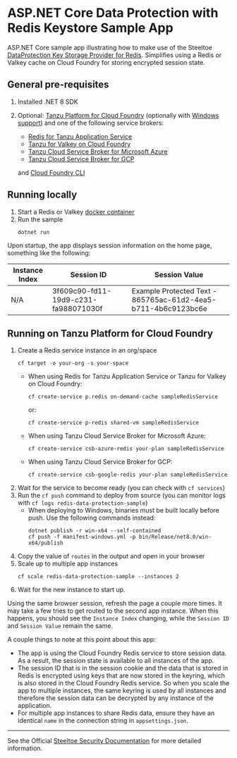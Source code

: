 # ASP.NET Core Data Protection with Redis Keystore Sample App

ASP.NET Core sample app illustrating how to make use of the Steeltoe [DataProtection Key Storage Provider for Redis](https://github.com/SteeltoeOSS/Steeltoe/tree/main/src/Security/src/DataProtection.Redis).
Simplifies using a Redis or Valkey cache on Cloud Foundry for storing encrypted session state.

## General pre-requisites

1. Installed .NET 8 SDK
1. Optional: [Tanzu Platform for Cloud Foundry](https://techdocs.broadcom.com/us/en/vmware-tanzu/platform/tanzu-platform-for-cloud-foundry/10-0/tpcf/concepts-overview.html)
   (optionally with [Windows support](https://techdocs.broadcom.com/us/en/vmware-tanzu/platform/tanzu-platform-for-cloud-foundry/10-0/tpcf/toc-tasw-install-index.html))
   and one of the following service brokers:

   - [Redis for Tanzu Application Service](https://techdocs.broadcom.com/us/en/vmware-tanzu/data-solutions/redis-for-tanzu-application-service/3-5/redis-for-tas/index.html)
   - [Tanzu for Valkey on Cloud Foundry](https://techdocs.broadcom.com/us/en/vmware-tanzu/data-solutions/tanzu-for-valkey-on-cloud-foundry/4-0/valkey-on-cf/index.html)
   - [Tanzu Cloud Service Broker for Microsoft Azure](https://techdocs.broadcom.com/us/en/vmware-tanzu/platform-services/tanzu-cloud-service-broker-for-microsoft-azure/1-12/csb-azure/reference-azure-redis.html)
   - [Tanzu Cloud Service Broker for GCP](https://techdocs.broadcom.com/us/en/vmware-tanzu/platform-services/tanzu-cloud-service-broker-for-gcp/1-5/csb-gcp/reference-gcp-redis.html)

   and [Cloud Foundry CLI](https://github.com/cloudfoundry/cli)

## Running locally

1. Start a Redis or Valkey [docker container](https://github.com/SteeltoeOSS/Samples/blob/main/CommonTasks.md)
1. Run the sample
   ```
   dotnet run
   ```

Upon startup, the app displays session information on the home page, something like the following:

| Instance Index | Session ID | Session Value |
|---|---|---|
| N/A | 3f609c90-fd11-19d9-c231-fa988071030f | Example Protected Text - 865765ac-61d2-4ea5-b711-4b6c9123bc6e |

## Running on Tanzu Platform for Cloud Foundry

1. Create a Redis service instance in an org/space
   ```
   cf target -o your-org -s your-space
   ```
   - When using Redis for Tanzu Application Service or Tanzu for Valkey on Cloud Foundry:
     ```
     cf create-service p.redis on-demand-cache sampleRedisService
     ```
     or:
     ```
     cf create-service p-redis shared-vm sampleRedisService
     ```
   - When using Tanzu Cloud Service Broker for Microsoft Azure:
     ```
     cf create-service csb-azure-redis your-plan sampleRedisService
     ```
   - When using Tanzu Cloud Service Broker for GCP:
     ```
     cf create-service csb-google-redis your-plan sampleRedisService
     ```
1. Wait for the service to become ready (you can check with `cf services`)
1. Run the `cf push` command to deploy from source (you can monitor logs with `cf logs redis-data-protection-sample`)
   - When deploying to Windows, binaries must be built locally before push. Use the following commands instead:
     ```
     dotnet publish -r win-x64 --self-contained
     cf push -f manifest-windows.yml -p bin/Release/net8.0/win-x64/publish
     ```
1. Copy the value of `routes` in the output and open in your browser
1. Scale up to multiple app instances
   ```
   cf scale redis-data-protection-sample --instances 2
   ```
1. Wait for the new instance to start up.

Using the same browser session, refresh the page a couple more times.
It may take a few tries to get routed to the second app instance.
When this happens, you should see the `Instance Index` changing, while the `Session ID` and `Session Value` remain the same.

A couple things to note at this point about this app:

* The app is using the Cloud Foundry Redis service to store session data. As a result, the session state is available to all instances of the app.
* The session ID that is in the session cookie and the data that is stored in Redis is encrypted using keys that are now stored in the keyring,
which is also stored in the Cloud Foundry Redis service. So when you scale the app to multiple instances, the same keyring is used by all instances
and therefore the session data can be decrypted by any instance of the application.
* For multiple app instances to share Redis data, ensure they have an identical `name` in the connection string in `appsettings.json`.

---

See the Official [Steeltoe Security Documentation](https://docs.steeltoe.io/api/v4/security/) for more detailed information.
